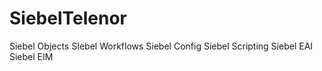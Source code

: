# SiebelTelenor
Siebel Objects
SIebel Workflows
Siebel Config
Siebel Scripting
Siebel EAI
Siebel EIM

